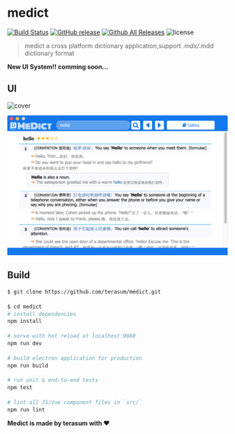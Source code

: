 # medict
[![Build Status](https://travis-ci.org/terasum/medict.svg?branch=master)](https://travis-ci.org/terasum/medict)
[![GitHub release](https://img.shields.io/github/release/terasum/medict.svg)](https://github.com/terasum/medict/releases)
[![Github All Releases](https://img.shields.io/github/downloads/medict/atom/total.svg)](https://github.com/terasum/medict/releases)
![license](https://img.shields.io/github/license/terasum/medict.svg)


> medict a cross platform dictionary application,support *.mdx/*.mdd dictionary format

**New UI System!! comming soon...**

## UI

![cover](https://ws4.sinaimg.cn/large/006tNbRwgy1fujgarr1zrj30xc0l80tq.jpg)

![search ui](./docs/images/medict_search.png)


## Build 

``` bash
$ git clone https://github.com/terasum/medict.git

$ cd medict
# install dependencies
npm install

# serve with hot reload at localhost:9080
npm run dev

# build electron application for production
npm run build

# run unit & end-to-end tests
npm test

# lint all JS/Vue component files in `src/`
npm run lint

```

**Medict is made by terasum with ❤️**